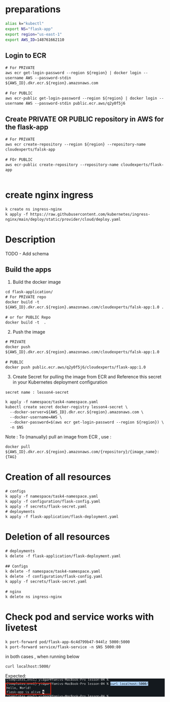 # preparations 
```sh
alias k="kubectl"
export NS="flask-app"
export region="us-east-1"
export AWS_ID=148761662110
```
## Login to ECR
```shell 
# For PRIVATE
aws ecr get-login-password --region ${region} | docker login --username AWS --password-stdin ${AWS_ID}.dkr.ecr.${region}.amazonaws.com

# For PUBLIC 
aws ecr-public get-login-password --region ${region} | docker login --username AWS --password-stdin public.ecr.aws/q2y0f5j6
``` 

## Create PRIVATE OR PUBLIC repository in AWS for the flask-app
```shell
# For PRIVATE
aws ecr create-repository --region ${region} --repository-name cloudexperts/falsk-app

# FOr PUBLIC 
aws ecr-public create-repository --repository-name cloudexperts/flask-app
 
```

# create nginx ingress 
```shell
k create ns ingress-nginx
k apply -f https://raw.githubusercontent.com/kubernetes/ingress-nginx/main/deploy/static/provider/cloud/deploy.yaml
```

# Description
TODO - Add schema 




## Build the apps 
1. Build the docker image
```shell
cd flask-application/
# For PRIVATE repo 
docker build -t ${AWS_ID}.dkr.ecr.${region}.amazonaws.com/cloudexperts/falsk-app:1.0 .

# or for PUBLIC Repo
docker build -t  .
```

2. Push the image
```shell
# PRIVATE 
docker push  ${AWS_ID}.dkr.ecr.${region}.amazonaws.com/cloudexperts/falsk-app:1.0

# PUBLIC 
docker push public.ecr.aws/q2y0f5j6/cloudexperts/flask-app:1.0
```

3. Create Secret for pulling the image from ECR 
   and Reference this secret in your Kubernetes deployment configuration

`secret name : lesson4-secret`

```shell
k apply -f namespace/task4-namespace.yaml
kubectl create secret docker-registry lesson4-secret \
  --docker-server=${AWS_ID}.dkr.ecr.${region}.amazonaws.com \
  --docker-username=AWS \
  --docker-password=$(aws ecr get-login-password --region ${region}) \
  -n $NS
```
Note :  To (manually) pull an image from ECR , use :
```shell
docker pull ${AWS_ID}.dkr.ecr.${region}.amazonaws.com/{repository}/{image_name}:{TAG}
```

# Creation of all resources
```shell
# configs 
k apply -f namespace/task4-namespace.yaml
k apply -f configuration/flask-config.yaml
k apply -f secrets/flask-secret.yaml
# deployments 
k apply -f flask-application/flask-deployment.yaml
```

# Deletion of all resources
```shell
# deployments 
k delete -f flask-application/flask-deployment.yaml

## Configs 
k delete -f namespace/task4-namespace.yaml
k delete -f configuration/flask-config.yaml
k apply -f secrets/flask-secret.yaml

# nginx
k delete ns ingress-nginx 
```

# Check pod and service works with livetest 
```shell
k port-forward pod/flask-app-6c4d799b47-944lz 5000:5000
k port-forward service/flask-service -n $NS 5000:80
```
in both cases , when running below 
```shell
curl localhost:5000/
```
Expected:
![img.png](img.png)
